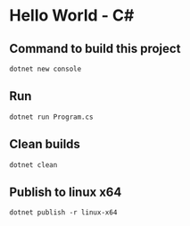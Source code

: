 # Hello World - C#

## Command to build this project
```
dotnet new console
```

## Run
```
dotnet run Program.cs
```

## Clean builds
```
dotnet clean
```

## Publish to linux x64
```
dotnet publish -r linux-x64
```
